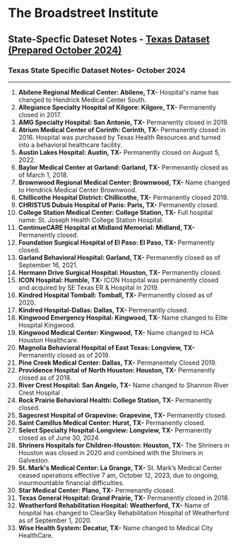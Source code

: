 # The Broadstreet Institute

## State-Specfic Dateset Notes - [Texas Dataset (Prepared October 2024)](https://github.com/BroadStreet-Health/Community-Health-Needs-Assessments)

### Texas State Specific Dataset Notes- October 2024

---

1. <strong> Abilene Regional Medical Center: Abilene, TX-</strong> Hospital's name has changed to Hendrick Medical Center South.
1. <strong> Allegiance Specialty Hospital of Kilgore: Kilgore, TX-</strong> Permanently closed in 2017.
1. <strong> AMG Specialty Hospital: San Antonio, TX-</strong> Permanently closed in 2019.
1. <strong> Atrium Medical Center of Corinth: Corinth, TX-</strong> Permanently closed in 2016. Hospital was purchased by Texas Health Resources and turned into a behavioral healthcare facility.
1. <strong> Austin Lakes Hospital: Austin, TX-</strong> Permanently closed on August 5, 2022.
1. <strong> Baylor Medical Center at Garland: Garland, TX-</strong> Permenantly closed as of March 1, 2018.
1. <strong> Brownwood Regional Medical Center: Brownwood, TX-</strong> Name changed to Hendrick Medical Center Brownwood.
1. <strong> Chillicothe Hospital District: Chillicothe, TX-</strong> Permanently closed 2019.
1. <strong> CHRISTUS Dubuis Hospital of Paris: Paris, TX-</strong> Permanently closed.
1. <strong> College Station Medical Center: College Station, TX-</strong> Full hospital name: St. Joseph Health College Station Hospital.
1. <strong> ContinueCARE Hospital at Midland Memorial: Midland, TX-</strong> Permanently closed.
1. <strong> Foundation Surgical Hospital of El Paso: El Paso, TX-</strong> Permanently closed.
1. <strong> Garland Behavioral Hospital: Garland, TX-</strong> Permanently closed as of September 16, 2021.
1. <strong> Hermann Drive Surgical Hospital: Houston, TX-</strong> Permanently closed.
1. <strong> ICON Hospital: Humble, TX-</strong> ICON Hospital was permanently closed and acquired by SE Texas ER & Hospital in 2019.
1. <strong> Kindred Hospital Tomball: Tomball, TX-</strong> Permanently closed as of 2020.
1. <strong> Kindred Hospital-Dallas: Dallas, TX-</strong> Permenantly closed.
1. <strong> Kingwood Emergency Hospital: Kingwood, TX-</strong> Name changed to Elite Hospital Kingwood.
1. <strong> Kingwood Medical Center: Kingwood, TX-</strong> Name changed to HCA Houston Healthcare.
1. <strong> Magnolia Behavioral Hospital of East Texas: Longview, TX-</strong> Permanently closed as of 2019.
1. <strong> Pine Creek Medical Center: Dallas, TX-</strong> Permanentely Closed 2019.
1. <strong> Providence Hospital of North Houston: Houston, TX-</strong> Permanently closed as of 2018.
1. <strong> River Crest Hospital: San Angelo, TX-</strong> Name changed to Shannon River Crest Hospital .
1. <strong> Rock Prairie Behavioral Health: College Station, TX-</strong> Permanently closed.
1. <strong> Sagecrest Hospital of Grapevine: Grapevine, TX-</strong> Permanently closed.
1. <strong> Saint Camillus Medical Center: Hurst, TX-</strong> Permanently closed.
1. <strong> Select Specialty Hospital-Longview: Longview, TX-</strong> Permanently closed as of June 30, 2024.
1. <strong> Shriners Hospitals for Children-Houston: Houston, TX-</strong> The Shriners in Houston was closed in 2020 and combined with the Shriners in Galveston.
1. <strong> St. Mark's Medical Center: La Grange, TX-</strong> St. Mark’s Medical Center ceased operations effective 7 am, October 12, 2023, due to ongoing, insurmountable financial difficulties.
1. <strong> Star Medical Center: Plano, TX-</strong> Permenantly closed.
1. <strong> Texas General Hospital: Grand Prairie, TX-</strong> Permanently closed in 2018.
1. <strong> Weatherford Rehabilitation Hospital: Weatherford, TX-</strong> Name of hospital has changed to ClearSky Rehabilitation Hospital of Weatherford as of September 1, 2020.
1. <strong> Wise Health System: Decatur, TX-</strong> Name changed to Medical City HealthCare.
